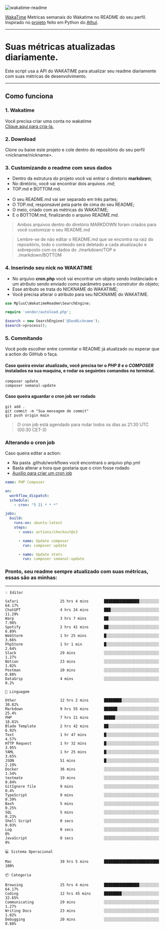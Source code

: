 ![wakatime-readme](https://socialify.git.ci/bymatheus/wakatime-readme/image?description=1&descriptionEditable=M%C3%A9tricas%20semanais%20do%20Wakatime%20no%20seu%20README%20de%20perfil.&font=KoHo&forks=1&language=1&owner=1&pattern=Signal&stargazers=1&theme=Dark)

[WakaTime](https://wakatime.com) Metricas semanais do Wakatime no README do seu perfil. <br>
Inspirado no [projeto](https://github.com/athul/waka-readme) feito em Python do [Athul](https://github.com/athul).
___

# Suas métricas atualizadas diariamente.
Este script usa a API do WAKATIME para atualizar seu readme diariamente com suas métricas de desenvolvimento.

___

## Como funciona

### 1. Wakatime
Você precisa criar uma conta no wakatime <br>
[Clique aqui para cria-la.](https://wakatime.com) 

### 2. Download
Clone ou baixe este projeto e cole dentro do repositório do seu perfil <nickname/nickname>.

### 3. Customizando o readme com seus dados
- Dentro da estrutura do projeto você vai entrar o diretorio **markdown**;  
- No diretório, você vai encontrar dois arquivos *.md*;
- TOP.md e BOTTOM.md.
<br><br>
- O seu README.md vai ser separado em três partes; 
- O TOP.md, responsável pela parte de cima do seu README;
- O meio, criado com as métricas do WAKATIME;
- E o BOTTOM.md, finalizando o arquivo README.md.<br>

> Ambos arquivos dentro do diretório MARKDOWN foram criados para você customizar o seu README.md

> Lembre-se de não editar o README.md que se encontra na raiz do repositório, todo o conteúdo será deletado a cada atualização e sobreposto com os dados do ./markdown/TOP e ./markdown/BOTTOM

### 4. Inserindo seu nick no WAKATIME
- No arquivo **cron.php** você vai encontrar um objeto sendo instânciado e um atributo sendo enviado como parâmetro para o construtor do objeto;
- Esse atributo se trata do NICKNAME do WAKATIME;
- Você precisa alterar o atributo para seu NICKNAME do WAKATIME.

```php
use MplusC\WakatimeReadme\SearchEngine;

require 'vendor/autoload.php';

$search = new SearchEngine('@SeuNickname');
$search->process();
```

### 5. Commitando
Você pode escolher entre commitar o README já atualizado ou esperar que a action do GitHub o faça. <br>

#### Caso queira enviar atualizado, você precisa ter o *PHP 8* e o *COMPOSER* instalados na sua maquina, e rodar os seguintes comandos no terminal.
```composer
composer update
composer semanal-update 
```

#### Caso queira aguardar o cron job ser rodado 
```git 
git add .
git commit -m "Sua mensagem de commit"
git push origin main
```

>O cron job está agendado para rodar todos os dias as 21:30 UTC (00:30 CET-3) 

### Alterando o cron job
Caso queira editar a action:

- Na pasta .github/workflows você encontrará o arquivo php.yml
- Basta alterar a hora que gostaria que o cron fosse rodado
- [Auxilio para criar um cron job](https://crontab.guru)

```yml
name: PHP Composer

on:
  workflow_dispatch:
  schedule:
    - cron: "5 21 * * *"

jobs:
  build:
    runs-on: ubuntu-latest
    steps:
      - uses: actions/checkout@v2

      - name: Update composer
        run: composer update

      - name: Update stats
        run: composer semanal-update
```

### Pronto, seu readme sempre atualizado com suas métricas, essas são as minhas:

___
```text
💡 Editor

Safari                   25 hrs 4 mins       ████████████████░░░░░░░░░     64.17%
ChatGPT                  4 hrs 24 mins       ███░░░░░░░░░░░░░░░░░░░░░░     11.29%
Warp                     3 hrs 7 mins        ██░░░░░░░░░░░░░░░░░░░░░░░      7.98%
Spotify                  2 hrs 41 mins       ██░░░░░░░░░░░░░░░░░░░░░░░      6.89%
WebStorm                 1 hr 25 mins        █░░░░░░░░░░░░░░░░░░░░░░░░      3.66%
PhpStorm                 1 hr 1 min          █░░░░░░░░░░░░░░░░░░░░░░░░      2.64%
Slack                    29 mins             ░░░░░░░░░░░░░░░░░░░░░░░░░      1.27%
Notion                   23 mins             ░░░░░░░░░░░░░░░░░░░░░░░░░      1.02%
Postman                  20 mins             ░░░░░░░░░░░░░░░░░░░░░░░░░      0.88%
DataGrip                 4 mins              ░░░░░░░░░░░░░░░░░░░░░░░░░       0.2%
```
```text
💬 Linguagem

Other                    12 hrs 2 mins       ████████░░░░░░░░░░░░░░░░░     30.82%
Markdown                 9 hrs 55 mins       ██████░░░░░░░░░░░░░░░░░░░      25.4%
PHP                      7 hrs 21 mins       █████░░░░░░░░░░░░░░░░░░░░     18.81%
Blade Template           2 hrs 42 mins       ██░░░░░░░░░░░░░░░░░░░░░░░      6.92%
Text                     1 hr 47 mins        █░░░░░░░░░░░░░░░░░░░░░░░░      4.57%
HTTP Request             1 hr 32 mins        █░░░░░░░░░░░░░░░░░░░░░░░░      3.95%
YAML                     1 hr 25 mins        █░░░░░░░░░░░░░░░░░░░░░░░░      3.65%
JSON                     51 mins             █░░░░░░░░░░░░░░░░░░░░░░░░      2.19%
Docker                   36 mins             ░░░░░░░░░░░░░░░░░░░░░░░░░      1.54%
textmate                 19 mins             ░░░░░░░░░░░░░░░░░░░░░░░░░      0.84%
GitIgnore file           9 mins              ░░░░░░░░░░░░░░░░░░░░░░░░░       0.4%
TypeScript               9 mins              ░░░░░░░░░░░░░░░░░░░░░░░░░      0.39%
Bash                     5 mins              ░░░░░░░░░░░░░░░░░░░░░░░░░      0.25%
SQL                      5 mins              ░░░░░░░░░░░░░░░░░░░░░░░░░      0.23%
Shell Script             0 secs              ░░░░░░░░░░░░░░░░░░░░░░░░░      0.03%
Log                      0 secs              ░░░░░░░░░░░░░░░░░░░░░░░░░         0%
JavaScript               0 secs              ░░░░░░░░░░░░░░░░░░░░░░░░░         0%
```
```text
💻 Sistema Operacional

Mac                      39 hrs 5 mins       █████████████████████████       100%
```
```text
📦 Categoria

Browsing                 25 hrs 4 mins       ████████████████░░░░░░░░░     64.17%
Coding                   12 hrs 45 mins      ████████░░░░░░░░░░░░░░░░░     32.65%
Communicating            29 mins             ░░░░░░░░░░░░░░░░░░░░░░░░░      1.27%
Writing Docs             23 mins             ░░░░░░░░░░░░░░░░░░░░░░░░░      1.02%
Debugging                20 mins             ░░░░░░░░░░░░░░░░░░░░░░░░░      0.88%
```
